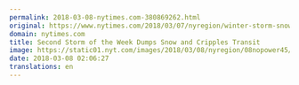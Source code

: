 ```yaml
---
permalink: 2018-03-08-nytimes.com-380869262.html
original: https://www.nytimes.com/2018/03/07/nyregion/winter-storm-snow-transit-power.html?partner=rss&amp;emc=rss
domain: nytimes.com
title: Second Storm of the Week Dumps Snow and Cripples Transit
image: https://static01.nyt.com/images/2018/03/08/nyregion/08nopower45/08nopower45-mediumThreeByTwo440.jpg
date: 2018-03-08 02:06:27
translations: en
---
```


